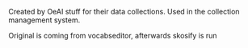 Created by OeAI stuff for their data collections. Used in the collection management system.

Original is coming from vocabseditor, afterwards skosify is run

